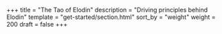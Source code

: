 +++
title = "The Tao of Elodin"
description = "Driving principles behind Elodin"
template = "get-started/section.html"
sort_by = "weight"
weight = 200
draft = false
+++
